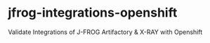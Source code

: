 # jfrog-integrations-openshift
Validate Integrations of J-FROG Artifactory &amp; X-RAY with Openshift
